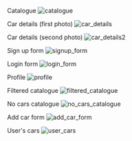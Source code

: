 Catalogue
![catalogue](https://github.com/Ivaylo2201/CarZone/assets/120925473/f3e05507-c39e-4739-aa29-e8d59e67de3c)

Car details (first photo)
![car_details](https://github.com/Ivaylo2201/CarZone/assets/120925473/4d8e9f14-17ae-4bd7-ae76-72aa361be44a)

Car details (second photo)
![car_details2](https://github.com/Ivaylo2201/CarZone/assets/120925473/337ed709-7973-4358-b820-d420a0a52219)

Sign up form
![signup_form](https://github.com/Ivaylo2201/CarZone/assets/120925473/89993a75-e497-4b2d-9554-e46e5c20c9f6)

Login form
![login_form](https://github.com/Ivaylo2201/CarZone/assets/120925473/da6519f7-e84c-47f8-a271-bb31000532c3)

Profile
![profile](https://github.com/Ivaylo2201/CarZone/assets/120925473/b7ca0911-543a-44a7-956a-99b982770447)

Filtered catalogue
![filtered_catalogue](https://github.com/Ivaylo2201/CarZone/assets/120925473/b68521a5-858c-4b13-9564-72fd12329f14)

No cars catalogue
![no_cars_catalogue](https://github.com/Ivaylo2201/CarZone/assets/120925473/33689c75-5e44-4441-8a40-ab613cdf907b)

Add car form
![add_car_form](https://github.com/Ivaylo2201/CarZone/assets/120925473/05f563e8-19c7-48e7-bd28-07ed07d2677b)

User's cars
![user_cars](https://github.com/Ivaylo2201/CarZone/assets/120925473/ab9652d1-7344-44f8-9448-01963f92e0a6)











